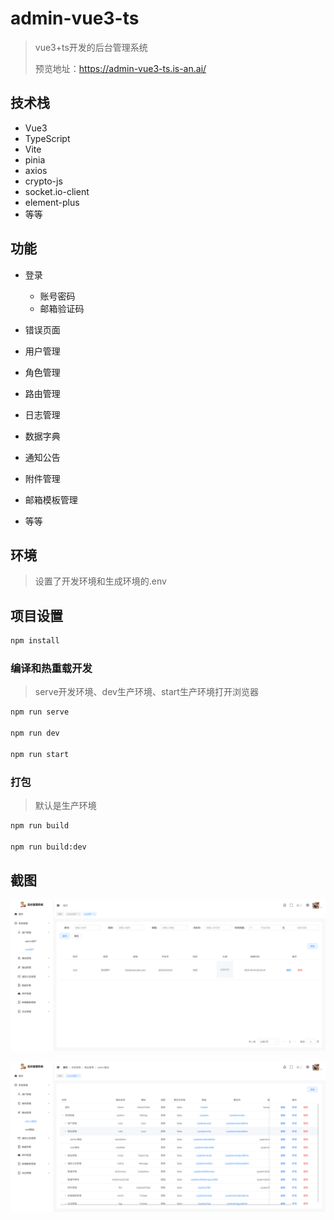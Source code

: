 # admin-vue3-ts

> vue3+ts开发的后台管理系统
>
> 预览地址：https://admin-vue3-ts.is-an.ai/



## 技术栈

- Vue3
- TypeScript
- Vite
- pinia
- axios
- crypto-js
- socket.io-client
- element-plus
- 等等



## 功能

- 登录
  - 账号密码
  - 邮箱验证码

- 错误页面
- 用户管理
- 角色管理
- 路由管理
- 日志管理
- 数据字典
- 通知公告
- 附件管理
- 邮箱模板管理
- 等等



## 环境

> 设置了开发环境和生成环境的.env



## 项目设置

```sh
npm install
```

### 编译和热重载开发

> serve开发环境、dev生产环境、start生产环境打开浏览器

```sh
npm run serve

npm run dev

npm run start
```

### 打包

> 默认是生产环境

```sh
npm run build

npm run build:dev
```



## 截图

![image-20250804174509229](example/image-20250804174509229.png)





![image-20250804174733345](example/image-20250804174733345.png)
